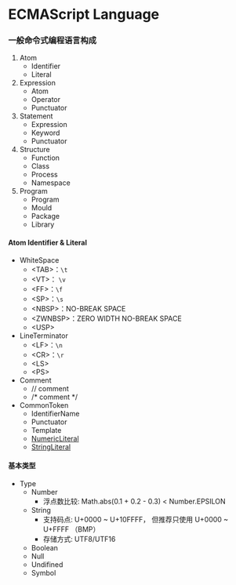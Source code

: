# ECMAScript Language

### 一般命令式编程语言构成
  1. Atom
     - Identifier
     - Literal
  2. Expression
     - Atom
     - Operator
     - Punctuator
  3. Statement
     - Expression
     - Keyword
     - Punctuator
  4. Structure
     - Function
     - Class
     - Process
     - Namespace
  5. Program
     - Program
     - Mould
     - Package
     - Library

#### Atom Identifier & Literal

  - WhiteSpace
    - \<TAB\>：`\t`
    - \<VT\>： `\v`
    - \<FF\>：`\f` 
    - \<SP\>：`\s`
    - \<NBSP\>：NO-BREAK SPACE
    - \<ZWNBSP\>：ZERO WIDTH NO-BREAK SPACE
    - \<USP\>
  - LineTerminator
    - \<LF\>：`\n`
    - \<CR\>：`\r`
    - \<LS\>
    - \<PS\>
  - Comment
    - // comment
    - /* comment */
  - CommonToken
    - IdentifierName
    - Punctuator
    - Template
    - [NumericLiteral](https://github.com/cuiwuzhi/Frontend-01-Template/blob/master/week02/NumericLiterals.md)
    - [StringLiteral](https://github.com/cuiwuzhi/Frontend-01-Template/blob/master/week02/StringLiterals.md)
    
#### 基本类型
- Type
  - Number
    - 浮点数比较: Math.abs(0.1 + 0.2 - 0.3) < Number.EPSILON
  - String
    - 支持码点: U+0000 ~ U+10FFFF， 但推荐只使用 U+0000 ~ U+FFFF （BMP）
    - 存储方式: UTF8/UTF16
  - Boolean
  - Null
  - Undifined
  - Symbol
